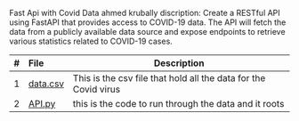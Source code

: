 Fast Api with Covid Data
ahmed krubally
discription: Create a RESTful API using FastAPI that provides access to COVID-19 data. The API will fetch the data from a publicly available data source and expose endpoints to retrieve various statistics related to COVID-19 cases.


|   #   | File            | Description             |
| :---: | :--------------- | ---------------------- |
|   1   |  [data.csv](Data.csv)    | This is the csv file that hold all the data for the Covid virus |
|   2   |   [API.py](API.py)   | this is the code to run through the data and it roots  |
